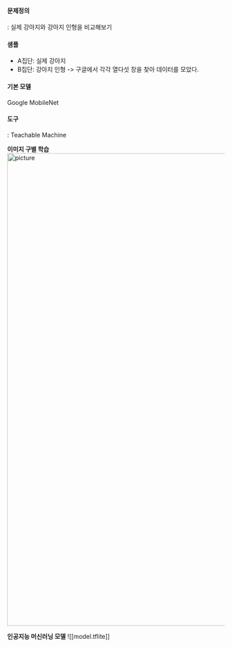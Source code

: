 #### 문제정의
: 실제 강아지와 강아지 인형을 비교해보기

#### 샘플
- A집단: 실제 강아지
- B집단: 강아지 인형
-> 구글에서 각각 열다섯 장을 찾아 데이터를 모았다.

#### 기본 모델
Google MobileNet

#### 도구
: Teachable Machine

**이미지 구별 학습**
<img width="1095" alt="picture" src="https://github.com/to4286/DigitalPlanner/assets/161290811/eab7d11e-53fd-4dd0-9a84-0bd37509bbff">


**인공지능 머신러닝 모델**
![[model.tflite]]
